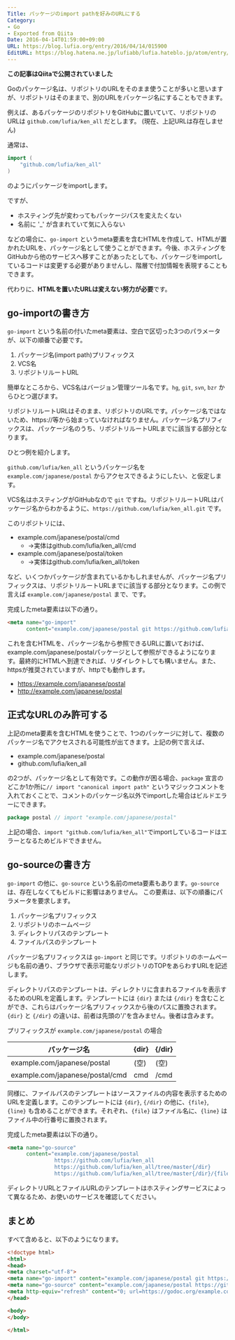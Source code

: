 ```yaml
---
Title: パッケージのimport pathを好みのURLにする
Category:
- Go
- Exported from Qiita
Date: 2016-04-14T01:59:00+09:00
URL: https://blog.lufia.org/entry/2016/04/14/015900
EditURL: https://blog.hatena.ne.jp/lufiabb/lufia.hateblo.jp/atom/entry/26006613541675632
---
```


**この記事はQiitaで公開されていました**

Goのパッケージ名は、リポジトリのURLをそのまま使うことが多いと思いますが、リポジトリはそのままで、別のURLをパッケージ名にすることもできます。

例えば、あるパッケージのリポジトリをGitHubに置いていて、リポジトリのURLは `github.com/lufia/ken_all` だとします。
(現在、上記URLは存在しません)

通常は、

```go
import (
	"github.com/lufia/ken_all"
)
```

のようにパッケージをimportします。

ですが、

* ホスティング先が変わってもパッケージパスを変えたくない
* 名前に '_' が含まれていて気に入らない

などの場合に、`go-import` というmeta要素を含むHTMLを作成して、HTMLが置かれたURLを、パッケージ名として使うことができます。今後、ホスティングをGitHubから他のサービスへ移すことがあったとしても、パッケージをimportしているコードは変更する必要がありませんし、階層で付加情報を表現することもできます。

代わりに、**HTMLを置いたURLは変えない努力が必要**です。

## go-importの書き方

`go-import` という名前の付いたmeta要素は、空白で区切った3つのパラメータが、以下の順番で必要です。

1. パッケージ名(import path)プリフィックス
2. VCS名
3. リポジトリルートURL

簡単なところから、VCS名はバージョン管理ツール名です。`hg`, `git`, `svn`, `bzr` からひとつ選びます。

リポジトリルートURLはそのまま、リポジトリのURLです。パッケージ名ではないため、https://等から始まっていなければなりません。パッケージ名プリフィックスは、パッケージ名のうち、リポジトリルートURLまでに該当する部分となります。

ひとつ例を紹介します。

`github.com/lufia/ken_all` というパッケージ名を`example.com/japanese/postal` からアクセスできるようにしたい、と仮定します。

VCS名はホスティングがGitHubなので `git` ですね。リポジトリルートURLはパッケージ名からわかるように、`https://github.com/lufia/ken_all.git` です。

このリポジトリには、

* example.com/japanese/postal/cmd
    * →実体はgithub.com/lufia/ken_all/cmd
* example.com/japanese/postal/token
    * →実体はgithub.com/lufia/ken_all/token

など、いくつかパッケージが含まれているかもしれませんが、パッケージ名プリフィックスは、リポジトリルートURLまでに該当する部分となります。この例で言えば `example.com/japanese/postal` まで、です。

完成したmeta要素は以下の通り。

```html
<meta name="go-import" 
      content="example.com/japanese/postal git https://github.com/lufia/ken_all.git">
```

これを含むHTMLを、パッケージ名から参照できるURLに置いておけば、example.com/japanese/postalパッケージとして参照ができるようになります。最終的にHTMLへ到達できれば、リダイレクトしても構いません。また、httpsが推奨されていますが、httpでも動作します。

* https://example.com/japanese/postal
* http://example.com/japanese/postal

## 正式なURLのみ許可する

上記のmeta要素を含むHTMLを使うことで、1つのパッケージに対して、複数のパッケージ名でアクセスされる可能性が出てきます。上記の例で言えば、

* example.com/japanese/postal
* github.com/lufia/ken_all

の2つが、パッケージ名として有効です。この動作が困る場合、`package` 宣言のどこか1か所に`// import "canonical import path"` というマジックコメントを入れておくことで、コメントのパッケージ名以外でimportした場合はビルドエラーにできます。

```go
package postal // import "example.com/japanese/postal"
```

上記の場合、`import "github.com/lufia/ken_all"`でimportしているコードはエラーとなるためビルドできません。

## go-sourceの書き方

`go-import` の他に、`go-source` という名前のmeta要素もあります。`go-source` は、存在しなくてもビルドに影響はありません。
この要素は、以下の順番にパラメータを要求します。

1. パッケージ名プリフィックス
2. リポジトリのホームページ
3. ディレクトリパスのテンプレート
4. ファイルパスのテンプレート

パッケージ名プリフィックスは `go-import` と同じです。リポジトリのホームページも名前の通り、ブラウザで表示可能なリポジトリのTOPをあらわすURLを記述します。

ディレクトリパスのテンプレートは、ディレクトリに含まれるファイルを表示するためのURLを定義します。テンプレートには `{dir}` または `{/dir}` を含むことができ、これらはパッケージ名プリフィックスから後のパスに置換されます。`{dir}` と `{/dir}` の違いは、前者は先頭の'/'を含みません。後者は含みます。

プリフィックスが `example.com/japanese/postal` の場合

|パッケージ名                   |{dir}        |{/dir}       |
|-------------------------------|-------------|-------------|
|example.com/japanese/postal    |(空)         |(空)         |
|example.com/japanese/postal/cmd|cmd          |/cmd         |

同様に、ファイルパスのテンプレートはソースファイルの内容を表示するためのURLを定義します。このテンプレートには `{dir}`, `{/dir}` の他に、`{file}`, `{line}` も含めることができます。それぞれ、`{file}` はファイル名に、`{line}` はファイル中の行番号に置換されます。

完成したmeta要素は以下の通り。

```html
<meta name="go-source"
      content="example.com/japanese/postal
               https://github.com/lufia/ken_all
               https://github.com/lufia/ken_all/tree/master{/dir}
               https://github.com/lufia/ken_all/tree/master{/dir}/{file}#L{line}">
```

ディレクトリURLとファイルURLのテンプレートはホスティングサービスによって異なるため、お使いのサービスを確認してください。

## まとめ

すべて含めると、以下のようになります。

```html
<!doctype html>
<html>
<head>
<meta charset="utf-8">
<meta name="go-import" content="example.com/japanese/postal git https://github.com/lufia/ken_all.git">
<meta name="go-source" content="example.com/japanese/postal https://github.com/lufia/ken_all https://github.com/lufia/ken_all/tree/master{/dir} https://github.com/lufia/ken_all/tree/master{/dir}/{file}#L{line}">
<meta http-equiv="refresh" content="0; url=https://godoc.org/example.com/japanese/postal">
</head>

<body>
</body>

</html>
```

